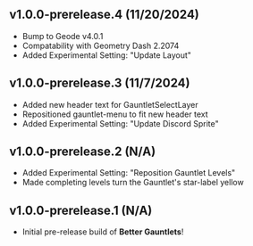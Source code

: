 ## <cy>v1.0.0-prerelease.4</c> <cy>(11/20/2024)</c>
- Bump to Geode v4.0.1
- Compatability with Geometry Dash 2.2074
- Added Experimental Setting: "Update Layout"

## <cy>v1.0.0-prerelease.3</c> <cy>(11/7/2024)</c>
- Added new header text for <cj>GauntletSelectLayer</c>
- Repositioned <cj>gauntlet-menu</c> to fit new header text
- Added Experimental Setting: "Update Discord Sprite"

## <cy>v1.0.0-prerelease.2</c> <cj>(N/A)</c>
- Added Experimental Setting: "Reposition Gauntlet Levels"
- Made completing levels turn the Gauntlet's <cj>star-label</c> yellow

## <cy>v1.0.0-prerelease.1</c> <cj>(N/A)</c>
- Initial pre-release build of <cs>**Better Gauntlets**</c>!